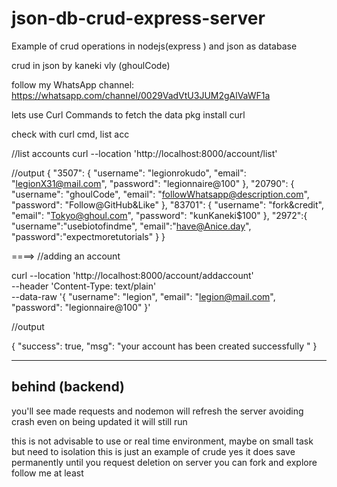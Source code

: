 # json-db-crud-express-server
Example of crud operations in nodejs(express ) and json as database

crud in json by kaneki vly  (ghoulCode)

follow my WhatsApp channel: https://whatsapp.com/channel/0029VadVtU3JUM2gAlVaWF1a

lets use Curl Commands to fetch the data
pkg install curl

check with curl cmd, list acc

//list accounts 
curl --location 'http://localhost:8000/account/list'

//output 
{
    "3507": {
        "username": "legionrokudo",
        "email": "legionX31@mail.com",
        "password": "legionnaire@100"
    },
    "20790": {
        "username": "ghoulCode",
        "email": "followWhatsapp@description.com",
        "password": "Follow@GitHub&Like"
    },
    "83701": {
        "username": "fork&credit",
        "email": "Tokyo@ghoul.com",
        "password": "kunKaneki$100"
    },
    "2972":{
    "username":"usebiotofindme",
    "email":"have@Anice.day",
    "password":"expectmoretutorials"
    }
}
 
====>
//adding an account 

curl --location 'http://localhost:8000/account/addaccount' \
--header 'Content-Type: text/plain' \
--data-raw '{
        "username": "legion",
        "email": "legion@mail.com",
        "password": "legionnaire@100"
}'

//output 

{
    "success": true,
    "msg": "your account has been created successfully "
}

<hr>
<h2>behind (backend)</h2>
you'll see made requests 
and nodemon will refresh the server avoiding crash even on being updated it will still run

this is not advisable to use or real time environment, maybe on small task but need to isolation 
this is just an example of crude
yes it does save permanently until you request deletion on server
you can fork and explore follow me at least 
